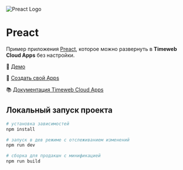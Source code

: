 ![Preact Logo](https://st.timeweb.com/cloud-static/apps-logo/preact.svg)

# Preact

Пример приложения [Preact](https://preactjs.com/), которое можно развернуть в **Timeweb Cloud Apps** без настройки.

:tada: [Демо](https://timeweb-cloud-app-example-preact-4ed2.twc1.net)

:rocket: [Создать свой Apps](https://timeweb.cloud/my/apps/create)

:books: [Документация Timeweb Cloud Apps](https://timeweb.cloud/docs/apps)

## <a name="dev"></a>Локальный запуск проекта

```bash
# установка зависимостей
npm install

# запуск в дев режиме с отслеживанием изменений
npm run dev

# сборка для продакшн с минификацией
npm run build
```
